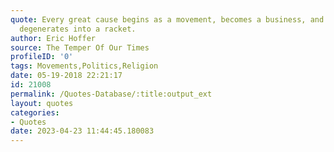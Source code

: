 ```yaml
---
quote: Every great cause begins as a movement, becomes a business, and eventually
  degenerates into a racket.
author: Eric Hoffer
source: The Temper Of Our Times
profileID: '0'
tags: Movements,Politics,Religion
date: 05-19-2018 22:21:17
id: 21008
permalink: /Quotes-Database/:title:output_ext
layout: quotes
categories:
- Quotes
date: 2023-04-23 11:44:45.180083
---
```

